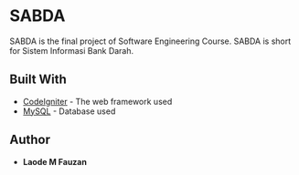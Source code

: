 # SABDA
SABDA is the final project of Software Engineering Course. SABDA is short for Sistem Informasi Bank Darah. 

## Built With
* [CodeIgniter](https://codeigniter.com/) - The web framework used
* [MySQL](https://www.mysql.com/) - Database used

## Author
* **Laode M Fauzan**

